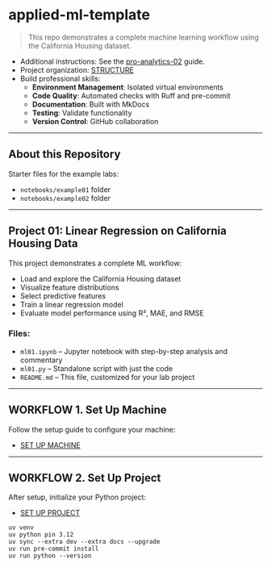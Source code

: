 # applied-ml-template

> This repo demonstrates a complete machine learning workflow using the California Housing dataset.

- Additional instructions: See the [pro-analytics-02](https://denisecase.github.io/pro-analytics-02/) guide.  
- Project organization: [STRUCTURE](./STRUCTURE.md)  
- Build professional skills:
  - **Environment Management**: Isolated virtual environments
  - **Code Quality**: Automated checks with Ruff and pre-commit
  - **Documentation**: Built with MkDocs
  - **Testing**: Validate functionality
  - **Version Control**: GitHub collaboration

---

## About this Repository

Starter files for the example labs:

- `notebooks/example01` folder  
- `notebooks/example02` folder  

---

## Project 01: Linear Regression on California Housing Data

This project demonstrates a complete ML workflow:

- Load and explore the California Housing dataset
- Visualize feature distributions
- Select predictive features
- Train a linear regression model
- Evaluate model performance using R², MAE, and RMSE

### Files:

- `ml01.ipynb` – Jupyter notebook with step-by-step analysis and commentary  
- `ml01.py` – Standalone script with just the code  
- `README.md` – This file, customized for your lab project  

---

## WORKFLOW 1. Set Up Machine

Follow the setup guide to configure your machine:

- [SET UP MACHINE](./SET_UP_MACHINE.md)

---

## WORKFLOW 2. Set Up Project

After setup, initialize your Python project:

- [SET UP PROJECT](./SET_UP_PROJECT.md)

```shell
uv venv
uv python pin 3.12
uv sync --extra dev --extra docs --upgrade
uv run pre-commit install
uv run python --version